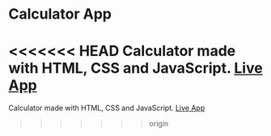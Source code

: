 # Calculator App

<<<<<<< HEAD
Calculator made with HTML, CSS and JavaScript. [Live App](https://nasiqziyan.github.io/calculator-app/)
=======
Calculator made with HTML, CSS and JavaScript. [Live App](https://nasiqziyan.github.io/calculator-app/)
>>>>>>> origin
